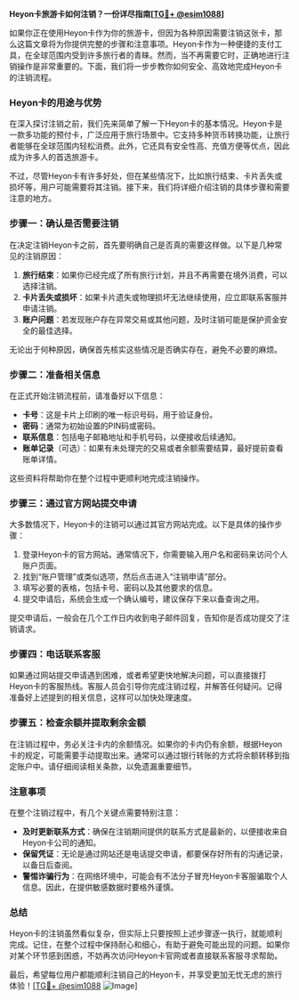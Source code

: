 **Heyon卡旅游卡如何注销？一份详尽指南[[TG💪+ @esim1088](https://t.me/s/esim1088)]**

如果你正在使用Heyon卡作为你的旅游卡，但因为各种原因需要注销这张卡，那么这篇文章将为你提供完整的步骤和注意事项。Heyon卡作为一种便捷的支付工具，在全球范围内受到许多旅行者的青睐。然而，当不再需要它时，正确地进行注销操作是非常重要的。下面，我们将一步步教你如何安全、高效地完成Heyon卡的注销流程。

### Heyon卡的用途与优势

在深入探讨注销之前，我们先来简单了解一下Heyon卡的基本情况。Heyon卡是一款多功能的预付卡，广泛应用于旅行场景中。它支持多种货币转换功能，让旅行者能够在全球范围内轻松消费。此外，它还具有安全性高、充值方便等优点，因此成为许多人的首选旅游卡。

不过，尽管Heyon卡有许多好处，但在某些情况下，比如旅行结束、卡片丢失或损坏等，用户可能需要将其注销。接下来，我们将详细介绍注销的具体步骤和需要注意的地方。

### 步骤一：确认是否需要注销

在决定注销Heyon卡之前，首先要明确自己是否真的需要这样做。以下是几种常见的注销原因：

1. **旅行结束**：如果你已经完成了所有旅行计划，并且不再需要在境外消费，可以选择注销。
2. **卡片丢失或损坏**：如果卡片遗失或物理损坏无法继续使用，应立即联系客服并申请注销。
3. **账户问题**：若发现账户存在异常交易或其他问题，及时注销可能是保护资金安全的最佳选择。

无论出于何种原因，确保首先核实这些情况是否确实存在，避免不必要的麻烦。

### 步骤二：准备相关信息

在正式开始注销流程前，请准备好以下信息：

- **卡号**：这是卡片上印刷的唯一标识号码，用于验证身份。
- **密码**：通常为初始设置的PIN码或密码。
- **联系信息**：包括电子邮箱地址和手机号码，以便接收后续通知。
- **账单记录**（可选）：如果有未处理完的交易或者余额需要结算，最好提前查看账单详情。

这些资料将帮助你在整个过程中更顺利地完成注销操作。

### 步骤三：通过官方网站提交申请

大多数情况下，Heyon卡的注销可以通过其官方网站完成。以下是具体的操作步骤：

1. 登录Heyon卡的官方网站。通常情况下，你需要输入用户名和密码来访问个人账户页面。
2. 找到“账户管理”或类似选项，然后点击进入“注销申请”部分。
3. 填写必要的表格，包括卡号、密码以及其他要求的信息。
4. 提交申请后，系统会生成一个确认编号，建议保存下来以备查询之用。

提交申请后，一般会在几个工作日内收到电子邮件回复，告知你是否成功提交了注销请求。

### 步骤四：电话联系客服

如果通过网站提交申请遇到困难，或者希望更快地解决问题，可以直接拨打Heyon卡的客服热线。客服人员会引导你完成注销过程，并解答任何疑问。记得准备好上述提到的相关信息，这样可以加快处理速度。

### 步骤五：检查余额并提取剩余金额

在注销过程中，务必关注卡内的余额情况。如果你的卡内仍有余额，根据Heyon卡的规定，可能需要手动提取出来。通常可以通过银行转账的方式将余额转移到指定账户中。请仔细阅读相关条款，以免遗漏重要细节。

### 注意事项

在整个注销过程中，有几个关键点需要特别注意：

- **及时更新联系方式**：确保在注销期间提供的联系方式是最新的，以便接收来自Heyon卡公司的通知。
- **保留凭证**：无论是通过网站还是电话提交申请，都要保存好所有的沟通记录，以备日后查阅。
- **警惕诈骗行为**：在网络环境中，可能会有不法分子冒充Heyon卡客服骗取个人信息。因此，在提供敏感数据时要格外谨慎。

### 总结

Heyon卡的注销虽然看似复杂，但实际上只要按照上述步骤逐一执行，就能顺利完成。记住，在整个过程中保持耐心和细心，有助于避免可能出现的问题。如果你对某个环节感到困惑，不妨再次访问Heyon卡官网或者直接联系客服寻求帮助。

最后，希望每位用户都能顺利注销自己的Heyon卡，并享受更加无忧无虑的旅行体验！[[TG💪+ @esim1088](https://t.me/s/esim1088) ![Image](https://i.postimg.cc/4NQfJmqS/Snipaste-2025-05-13-00-14-12.png)]